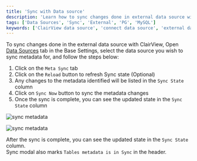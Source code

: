 ```yaml
---
title: 'Sync with Data source'
description: 'Learn how to sync changes done in external data source with ClairView.'
tags: ['Data Sources', 'Sync', 'External', 'PG', 'MySQL']
keywords: ['ClairView data source', 'connect data source', 'external data source', 'PG data source', 'MySQL data source']
---
```


To sync changes done in the external data source with ClairView, Open [Data Sources](010.data-source-overview.md#accessing-data-sources) tab in the Base Settings, select the data source you wish to sync metadata for, and follow the steps below:

1. Click on the `Meta Sync` tab
2. Click on the `Reload` button to refresh Sync state (Optional)
3. Any changes to the metadata identified will be listed in the `Sync State` column
4. Click on `Sync Now` button to sync the metadata changes
5. Once the sync is complete, you can see the updated state in the `Sync State` column
  
![sync metadata](/img/v2/data-source/data-source-meta-sync-1.png)  
  
![sync metadata](/img/v2/data-source/data-source-meta-sync-2.png)

After the sync is complete, you can see the updated state in the `Sync State` column.  
Sync modal also marks `Tables metadata is in Sync` in the header.

